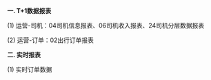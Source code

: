 **一. T+1数据报表**

(1) 运营-司机：04司机信息报表、06司机收入报表、24司机分层数据报表

(2) 运营-订单：02出行订单报表

**二. 实时报表**

(1) 实时订单数据

